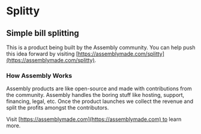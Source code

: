 # Splitty

## Simple bill splitting

This is a product being built by the Assembly community. You can help push this idea forward by visiting [https://assemblymade.com/splitty](https://assemblymade.com/splitty).

### How Assembly Works

Assembly products are like open-source and made with contributions from the community. Assembly handles the boring stuff like hosting, support, financing, legal, etc. Once the product launches we collect the revenue and split the profits amongst the contributors.

Visit [https://assemblymade.com](https://assemblymade.com) to learn more.
